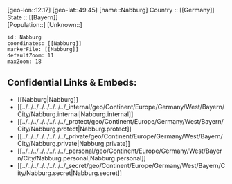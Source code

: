 ﻿---
location: [49.45,12.17] 
mapzoom: [7,12] 
mapmarker: city 
type: City
tags:
- geo/City


SpocWebEntityId: 32708
isDeleted: false
confidential: public

---
[geo-lon::12.17] 
[geo-lat::49.45] 
[name::Nabburg] 
Country :: [[Germany]]  
State :: [[Bayern]]  
[Population::] 
[Unknown::] 


```leaflet
id: Nabburg
coordinates: [[Nabburg]] 
markerFile: [[Nabburg]] 
defaultZoom: 11 
maxZoom: 18
```


## Confidential Links & Embeds: 
- [[Nabburg|Nabburg]]  
- [[../../../../../../../../_internal/geo/Continent/Europe/Germany/West/Bayern/City/Nabburg.internal|Nabburg.internal]] 
- [[../../../../../../../../_protect/geo/Continent/Europe/Germany/West/Bayern/City/Nabburg.protect|Nabburg.protect]] 
- [[../../../../../../../../_private/geo/Continent/Europe/Germany/West/Bayern/City/Nabburg.private|Nabburg.private]] 
- [[../../../../../../../../_personal/geo/Continent/Europe/Germany/West/Bayern/City/Nabburg.personal|Nabburg.personal]] 
- [[../../../../../../../../_secret/geo/Continent/Europe/Germany/West/Bayern/City/Nabburg.secret|Nabburg.secret]] 
